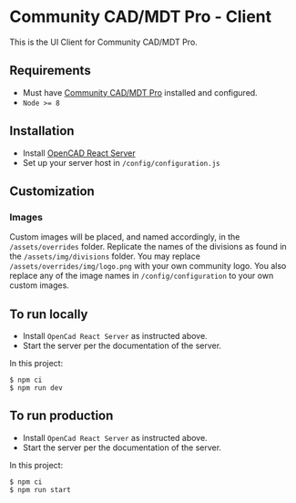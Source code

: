 # Community CAD/MDT Pro - Client
This is the UI Client for Community CAD/MDT Pro.

## Requirements
* Must have [Community CAD/MDT Pro](https://github.com/community-cad-mdt-pro/community-cad-mdt-pro-server) installed and configured.
* `Node >= 8`

## Installation
* Install [OpenCAD React Server](https://github.com/community-cad-mdt-pro/community-cad-mdt-pro-server)
* Set up your server host in `/config/configuration.js`

## Customization
### Images
Custom images will be placed, and named accordingly, in the `/assets/overrides` folder. Replicate the names of the divisions as found in the `/assets/img/divisions` folder.
You may replace `/assets/overrides/img/logo.png` with your own community logo.
You also replace any of the image names in `/config/configuration` to your own custom images.

## To run locally
* Install `OpenCad React Server` as instructed above.
* Start the server per the documentation of the server.

In this project: 

    $ npm ci
    $ npm run dev

## To run production
* Install `OpenCad React Server` as instructed above.
* Start the server per the documentation of the server.

In this project: 

    $ npm ci
    $ npm run start
